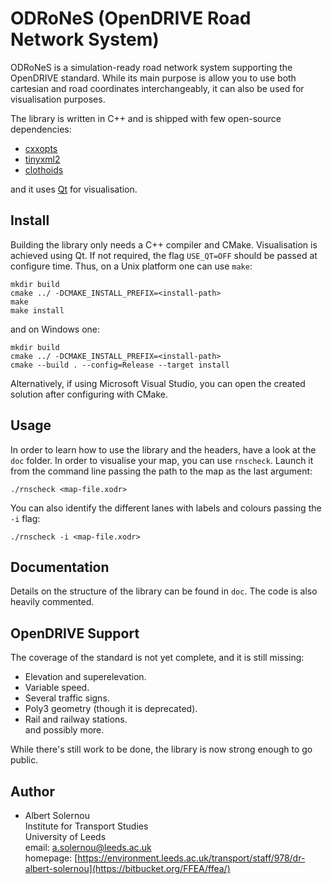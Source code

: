 ODRoNeS (OpenDRIVE Road Network System)
=======================================
ODRoNeS is a simulation-ready road network system supporting the OpenDRIVE standard.
 While its main purpose is allow you to use both cartesian and road coordinates interchangeably,
 it can also be used for visualisation purposes.


The library is written in C++ and is shipped with few open-source dependencies: 

 - [cxxopts](https://github.com/jarro2783/cxxopts)
 - [tinyxml2](https://github.com/leethomason/tinyxml2)
 - [clothoids](https://github.com/ebertolazzi/Clothoids)

and it uses [Qt](https://www.qt.io) for visualisation. 


Install
-------
Building the library only needs a C++ compiler and CMake. 
 Visualisation is achieved using Qt. If not required, the flag ` USE_QT=OFF ` should be passed
 at configure time.
Thus, on a Unix platform one can use `make`:

    mkdir build 
    cmake ../ -DCMAKE_INSTALL_PREFIX=<install-path>
    make
    make install 

and on Windows one: 
 
    mkdir build 
    cmake ../ -DCMAKE_INSTALL_PREFIX=<install-path>
    cmake --build . --config=Release --target install

Alternatively, if using Microsoft Visual Studio, you can open the created solution after configuring with CMake.


Usage
-----
In order to learn how to use the library and the headers, have a look at the `doc` folder. 
 In order to visualise your map, you can use `rnscheck`. 
 Launch it from the command line passing the path to the map as the last argument:

    ./rnscheck <map-file.xodr>

You can also identify the different lanes with labels and colours passing the `-i` flag:

    ./rnscheck -i <map-file.xodr>




Documentation
-------------
Details on the structure of the library can be found in ` doc `. 
 The code is also heavily commented.


OpenDRIVE Support
-----------------
The coverage of the standard is not yet complete, and it is still missing:
 * Elevation and superelevation.
 * Variable speed.
 * Several traffic signs.
 * Poly3 geometry (though it is deprecated).
 * Rail and railway stations.   
and possibly more. 

While there's still work to be done, the library is now strong enough to go public. 


Author
------
 * Albert Solernou  
   Institute for Transport Studies  
   University of Leeds   
   email: a.solernou@leeds.ac.uk  
   homepage: [https://environment.leeds.ac.uk/transport/staff/978/dr-albert-solernou](https://bitbucket.org/FFEA/ffea/)  

